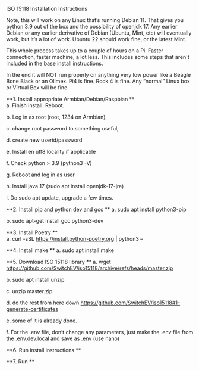 ISO 15118 Installation Instructions

Note, this will work on any Linux that’s running Debian 11. That gives you python 3.9 out of the box and the possibility of openjdk 17. 
Any earlier Debian or any earlier derivative of Debian (Ubuntu, Mint, etc) will eventually work, but it’s a lot of work. Ubuntu 22 should work fine, or the latest Mint. 

This whole process takes up to a couple of hours on a Pi. Faster connection, faster machine, a lot less. This includes some steps that aren't included in the base install instructions. 

In the end it will NOT run properly on anything very low power like a Beagle Bone Black or an Olimex. Pi4 is fine. Rock 4 is fine. Any “normal” Linux box or Virtual Box will be fine. 

**1. Install appropriate Armbian/Debian/Raspbian
**  
  a. Finish install. Reboot.
  
  b. Log in as root (root, 1234 on Armbian),
  
  c. change root password to something useful,
  
  d. create new userid/password
  
  e. Install en utf8 locality if applicable
  
  f. Check python > 3.9  (python3 -V)
  
  g. Reboot and log in as user
  
  h. Install java 17  (sudo apt install openjdk-17-jre)
  
  i. Do sudo apt update, upgrade a few times.



**2. Install pip and python dev and gcc
**
  a.	sudo apt install python3-pip

  b.	sudo apt-get install gcc python3-dev


**3. Install Poetry
**  
  a.	curl -sSL https://install.python-poetry.org | python3 –


**4. Install make
**
  a.	sudo apt install make



**5. Download ISO 15118 library
**
  a.	wget https://github.com/SwitchEV/iso15118/archive/refs/heads/master.zip
  
  b.	sudo apt install unzip
  
  c.	unzip master.zip
  
  d.	do the rest from here down https://github.com/SwitchEV/iso15118#1-generate-certificates
  
  e.	some of it is already done. 
  
  f.	For the .env file, don’t change any parameters, just make the .env file from the .env.dev.local and save as .env (use nano)


**6. Run install instructions
**

**7. Run
**
